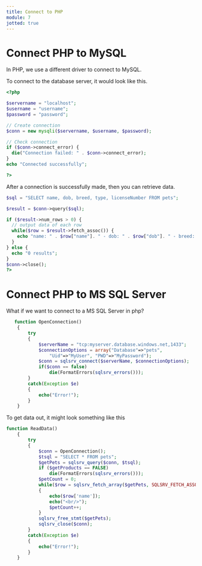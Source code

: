 ```yaml
---
title: Connect to PHP
module: 7
jotted: true
---
```



# Connect PHP to MySQL

In PHP, we use a different driver to connect to MySQL.

To connect to the database server, it would look like this.

```php
<?php

$servername = "localhost";
$username = "username";
$password = "password";

// Create connection
$conn = new mysqli($servername, $username, $password);

// Check connection
if ($conn->connect_error) {
  die("Connection failed: " . $conn->connect_error);
}
echo "Connected successfully";

?>

```

After a connection is successfully made, then you can retrieve data.

```php
$sql = "SELECT name, dob, breed, type, licenseNumber FROM pets";

$result = $conn->query($sql);

if ($result->num_rows > 0) {
  // output data of each row
  while($row = $result->fetch_assoc()) {
    echo "name: " . $row["name"]. " - dob: " . $row["dob"]. " - breed: " . $row["breed"]. " - type: " . $row["type"]. " - license number " . $row["licenseNumber"]. "<br>";
  }
} else {
  echo "0 results";
}
$conn->close();
?>
```

# Connect PHP to MS SQL Server

What if we want to connect to a MS SQL Server in php?

```php
   function OpenConnection()  
    {  
        try  
        {  
            $serverName = "tcp:myserver.database.windows.net,1433";  
            $connectionOptions = array("Database"=>"pets",  
                "Uid"=>"MyUser", "PWD"=>"MyPassword");  
            $conn = sqlsrv_connect($serverName, $connectionOptions);  
            if($conn == false)  
                die(FormatErrors(sqlsrv_errors()));  
        }  
        catch(Exception $e)  
        {  
            echo("Error!");  
        }  
    }  
```

To get data out, it might look something like this

```php
function ReadData()  
    {  
        try  
        {  
            $conn = OpenConnection();  
            $tsql = "SELECT * FROM pets";  
            $getPets = sqlsrv_query($conn, $tsql);  
            if ($getProducts == FALSE)  
                die(FormatErrors(sqlsrv_errors()));  
            $petCount = 0;  
            while($row = sqlsrv_fetch_array($getPets, SQLSRV_FETCH_ASSOC))  
            {  
                echo($row['name']);  
                echo("<br/>");  
                $petCount++;  
            }  
            sqlsrv_free_stmt($getPets);  
            sqlsrv_close($conn);  
        }  
        catch(Exception $e)  
        {  
            echo("Error!");  
        }  
    }  
```